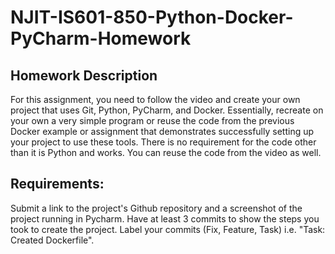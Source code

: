 # NJIT-IS601-850-Python-Docker-PyCharm-Homework

## Homework Description

For this assignment, you need to follow the video and create your own project that uses Git, Python, PyCharm, and Docker.  Essentially, recreate on your own a very simple program or reuse the code from the previous Docker example or assignment that demonstrates successfully setting up your project to use these tools.  There is no requirement for the code other than it is Python and works.  You can reuse the code from the video as well.

## Requirements:

Submit a link to the project's Github repository and a screenshot of the project running in Pycharm. 
Have at least 3 commits to show the steps you took to create the project. 
Label your commits (Fix, Feature, Task) i.e. "Task: Created Dockerfile".  
